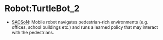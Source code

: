 # Robot:TurtleBot_2

- [SACSoN](https://github.com/youliangtan/oxe_contrib/tree/main/pages/datasets/berkeley_gnm_sac_son.md): Mobile robot navigates pedestrian-rich environments (e.g. offices, school buildings etc.) and runs a learned policy that may interact with the pedestrians.